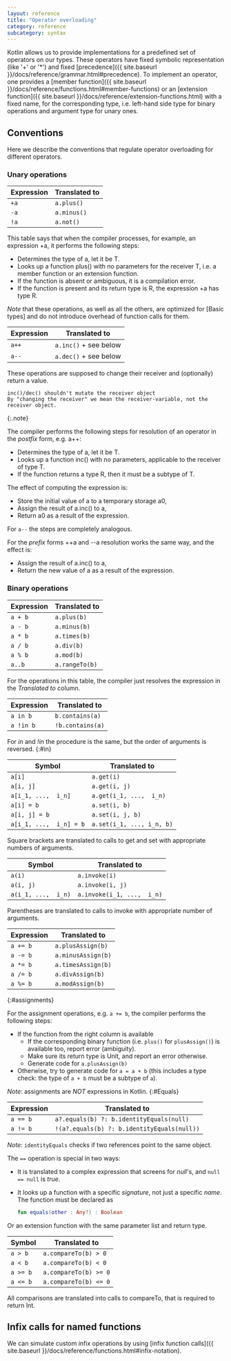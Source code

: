 ```yaml
---
layout: reference
title: "Operator overloading"
category: reference
subcategory: syntax
---
```


Kotlin allows us to provide implementations for a predefined set of operators on our types. These operators have fixed symbolic representation
(like '+' or '*') and fixed [precedence]({{ site.baseurl }}/docs/reference/grammar.html#precedence). To implement an operator, one provides a [member function]({{ site.baseurl }}/docs/reference/functions.html#member-functions)
or an [extension function]({{ site.baseurl }}/docs/reference/extension-functions.html) with a fixed name, for the corresponding type, i.e. left-hand side type for binary operations and argument type for unary ones.

## Conventions

Here we describe the conventions that regulate operator overloading for different operators.

### Unary operations

| Expression | Translated to |
|------------|---------------|
| `+a` | `a.plus()` |
| `-a` | `a.minus()` |
| `!a` | `a.not()` |

This table says that when the compiler processes, for example, an expression +a, it performs the following steps:

* Determines the type of a, let it be T.
* Looks up a function plus() with no parameters for the receiver T, i.e. a member function or an extension function.
* If the function is absent or ambiguous, it is a compilation error.
* If the function is present and its return type is R, the expression +a has type R.

*Note* that these operations, as well as all the others, are optimized for [Basic types] and do not introduce overhead of function calls for them.

| Expression | Translated to |
|------------|---------------|
| `a++` | `a.inc()` + see below |
| `a--` | `a.dec()` + see below |

These operations are supposed to change their receiver and (optionally) return a value.

    inc()/dec() shouldn't mutate the receiver object
    By "changing the receiver" we mean the receiver-variable, not the receiver object.
{:.note}

The compiler performs the following steps for resolution of an operator in the *postfix* form, e.g. a++:

* Determines the type of a, let it be T.
* Looks up a function inc() with no parameters, applicable to the receiver of type T.
* If the function returns a type R, then it must be a subtype of T.

The effect of computing the expression is:

* Store the initial value of a to a temporary storage a0,
* Assign the result of a.inc() to a,
* Return a0 as a result of the expression.

For `a--` the steps are completely analogous.

For the *prefix* forms ++a and --a resolution works the same way, and the effect is:

* Assign the result of a.inc() to a,
* Return the new value of a as a result of the expression.

### Binary operations

| Expression | Translated to |
| -----------|-------------- |
| `a + b` | `a.plus(b)` |
| `a - b` | `a.minus(b)` |
| `a * b` | `a.times(b)` |
| `a / b` | `a.div(b)` |
| `a % b` | `a.mod(b)` |
| `a..b ` | `a.rangeTo(b)` |

For the operations in this table, the compiler just resolves the expression in the *Translated to* column.

| Expression | Translated to |
| -----------|-------------- |
| `a in b` | `b.contains(a)` |
| `a !in b` | `!b.contains(a)` |

For *in* and *!in* the procedure is the same, but the order of arguments is reversed.
{:#in}

| Symbol | Translated to |
| -------|-------------- |
| `a[i]`  | `a.get(i)` |
| `a[i, j]`  | `a.get(i, j)` |
| `a[i_1, ...,  i_n]`  | `a.get(i_1, ...,  i_n)` |
| `a[i] = b` | `a.set(i, b)` |
| `a[i, j] = b` | `a.set(i, j, b)` |
| `a[i_1, ...,  i_n] = b` | `a.set(i_1, ..., i_n, b)` |

Square brackets are translated to calls to get and set with appropriate numbers of arguments.

| Symbol | Translated to |
|--------|---------------|
| `a(i)`  | `a.invoke(i)` |
| `a(i, j)`  | `a.invoke(i, j)` |
| `a(i_1, ...,  i_n)`  | `a.invoke(i_1, ...,  i_n)` |

Parentheses are translated to calls to invoke with appropriate number of arguments.

| Expression | Translated to |
|------------|---------------|
| `a += b` | `a.plusAssign(b)` |
| `a -= b` | `a.minusAssign(b)` |
| `a *= b` | `a.timesAssign(b)` |
| `a /= b` | `a.divAssign(b)` |
| `a %= b` | `a.modAssign(b)` |
{:#assignments}

For the assignment operations, e.g. `a += b`, the compiler performs the following steps:

* If the function from the right column is available
  * If the corresponding binary function (i.e. `plus()` for `plusAssign()`) is available too, report error (ambiguity).
  * Make sure its return type is Unit, and report an error otherwise.
  * Generate code for `a.plusAssign(b)`
* Otherwise, try to generate code for `a = a + b` (this includes a type check: the type of `a + b` must be a subtype of `a`).

*Note*: assignments are *NOT* expressions in Kotlin.
{:#Equals}

| Expression | Translated to |
|------------|---------------|
| `a == b` | `a?.equals(b) ?: b.identityEquals(null)` |
| `a != b` | `!(a?.equals(b) ?: b.identityEquals(null))` |

*Note*: `identityEquals` checks if two references point to the same object.

The `==` operation is special in two ways:

* It is translated to a complex expression that screens for *null*'s, and `null == null` is *true*.
* It looks up a function with a specific _signature_, not just a specific _name_. The function must be declared as

  ``` kotlin
  fun equals(other : Any?) : Boolean
  ```

Or an extension function with the same parameter list and return type.

| Symbol | Translated to |
|--------|---------------|
| `a > b`  | `a.compareTo(b) > 0` |
| `a < b`  | `a.compareTo(b) < 0` |
| `a >= b` | `a.compareTo(b) >= 0` |
| `a <= b` | `a.compareTo(b) <= 0` |

All comparisons are translated into calls to compareTo, that is required to return Int.

## Infix calls for named functions

We can simulate custom infix operations by using [infix function calls]({{ site.baseurl }}/docs/reference/functions.html#infix-notation).
